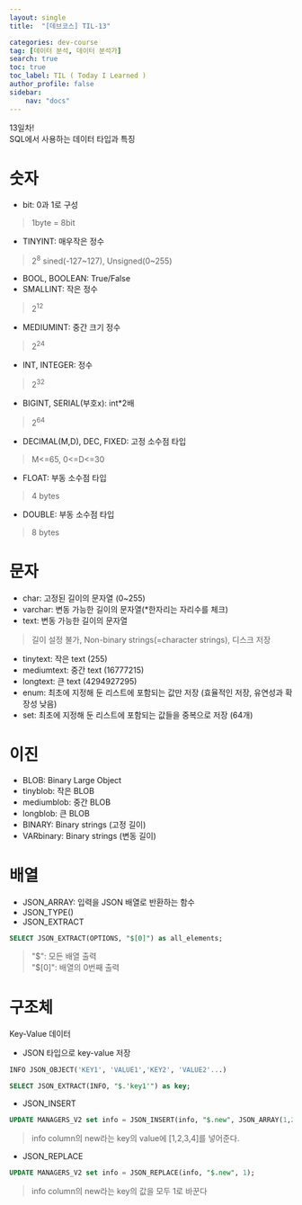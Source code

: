 ```yaml
---
layout: single
title:  "[데브코스] TIL-13"

categories: dev-course
tag: [데이터 분석, 데이터 분석가]
search: true
toc: true
toc_label: TIL ( Today I Learned )
author_profile: false
sidebar:
    nav: "docs"
---
```

13일차!  
SQL에서 사용하는 데이터 타입과 특징  
# 숫자
- bit: 0과 1로 구성
> 1byte = 8bit
- TINYINT: 매우작은 정수
> $2^8$ sined(-127~127), Unsigned(0~255)
- BOOL, BOOLEAN: True/False
- SMALLINT: 작은 정수
> $2^{12}$
- MEDIUMINT: 중간 크기 정수
> $2^{24}$
- INT, INTEGER: 정수
> $2^{32}$
- BIGINT, SERIAL(부호x): int*2배
> $2^{64}$
- DECIMAL(M,D), DEC, FIXED: 고정 소수점 타입
> M<=65, 0<=D<=30
- FLOAT: 부동 소수점 타입
> 4 bytes
- DOUBLE: 부동 소수점 타입
> 8 bytes

# 문자
- char: 고정된 길이의 문자열 (0~255)
- varchar: 변동 가능한 길이의 문자열(*한자리는 자리수를 체크)
- text: 변동 가능한 길이의 문자열
> 길이 설정 불가, Non-binary strings(=character strings), 디스크 저장
- tinytext: 작은 text (255)
- mediumtext: 중간 text (16777215)
- longtext: 큰 text (4294927295)
- enum: 최초에 지정해 둔 리스트에 포함되는 값만 저장 (효율적인 저장, 유연성과 확장성 낮음)
- set: 최초에 지정해 둔 리스트에 포함되는 값들을 중복으로 저장 (64개)

# 이진
- BLOB: Binary Large Object
- tinyblob: 작은 BLOB
- mediumblob: 중간 BLOB
- longblob: 큰 BLOB
- BINARY: Binary strings (고정 길이)
- VARbinary: Binary strings (변동 길이)

# 배열
- JSON_ARRAY: 입력을 JSON 배열로 반환하는 함수
- JSON_TYPE()
- JSON_EXTRACT
```SQL
SELECT JSON_EXTRACT(OPTIONS, "$[0]") as all_elements;
```
>"\$": 모든 배열 출력  
>"\$[0]": 배열의 0번째 출력

# 구조체
 Key-Value 데이터  

- JSON 타입으로 key-value 저장
```SQL
INFO JSON_OBJECT('KEY1', 'VALUE1','KEY2', 'VALUE2'...)
```
```SQL
SELECT JSON_EXTRACT(INFO, "$.'key1'") as key;
```

- JSON_INSERT
```SQL
UPDATE MANAGERS_V2 set info = JSON_INSERT(info, "$.new", JSON_ARRAY(1,2,3,4));
```
> info column의 new라는 key의 value에 [1,2,3,4]를 넣어준다.

- JSON_REPLACE
```SQL
UPDATE MANAGERS_V2 set info = JSON_REPLACE(info, "$.new", 1);
```
> info column의 new라는 key의 값을 모두 1로 바꾼다